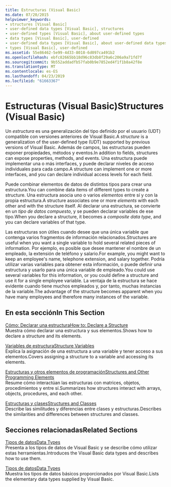 ```yaml
---
title: Estructuras (Visual Basic)
ms.date: 07/20/2015
helpviewer_keywords:
- structures [Visual Basic]
- user-defined data types [Visual Basic], structures
- user-defined types [Visual Basic], about user-defined types
- data types [Visual Basic], user-defined
- user-defined data types [Visual Basic], about user-defined data types
- types [Visual Basic], user-defined
ms.assetid: 55e86462-5e99-4d33-8018-6d097ca491b2
ms.openlocfilehash: ebfc82665bb18d96c83db8f29a6c206a9a71fd7f
ms.sourcegitcommit: 9b552addadfb57fab0b9e7852ed4f1f1b8a42f8e
ms.translationtype: MT
ms.contentlocale: es-ES
ms.lasthandoff: 04/23/2019
ms.locfileid: "61663367"
---
```

# <a name="structures-visual-basic"></a><span data-ttu-id="bae80-102">Estructuras (Visual Basic)</span><span class="sxs-lookup"><span data-stu-id="bae80-102">Structures (Visual Basic)</span></span>
<span data-ttu-id="bae80-103">Un *estructura* es una generalización del tipo definido por el usuario (UDT) compatible con versiones anteriores de Visual Basic.</span><span class="sxs-lookup"><span data-stu-id="bae80-103">A *structure* is a generalization of the user-defined type (UDT) supported by previous versions of Visual Basic.</span></span> <span data-ttu-id="bae80-104">Además de campos, las estructuras pueden exponer propiedades, métodos y eventos.</span><span class="sxs-lookup"><span data-stu-id="bae80-104">In addition to fields, structures can expose properties, methods, and events.</span></span> <span data-ttu-id="bae80-105">Una estructura puede implementar una o más interfaces, y puede declarar niveles de acceso individuales para cada campo.</span><span class="sxs-lookup"><span data-stu-id="bae80-105">A structure can implement one or more interfaces, and you can declare individual access levels for each field.</span></span>  
  
 <span data-ttu-id="bae80-106">Puede combinar elementos de datos de distintos tipos para crear una estructura.</span><span class="sxs-lookup"><span data-stu-id="bae80-106">You can combine data items of different types to create a structure.</span></span> <span data-ttu-id="bae80-107">Una estructura asocia uno o varios *elementos* entre sí y con la propia estructura.</span><span class="sxs-lookup"><span data-stu-id="bae80-107">A structure associates one or more *elements* with each other and with the structure itself.</span></span> <span data-ttu-id="bae80-108">Al declarar una estructura, se convierte en un *tipo de datos compuesto*, y se pueden declarar variables de ese tipo.</span><span class="sxs-lookup"><span data-stu-id="bae80-108">When you declare a structure, it becomes a *composite data type*, and you can declare variables of that type.</span></span>  
  
 <span data-ttu-id="bae80-109">Las estructuras son útiles cuando desee que una única variable que contenga varios fragmentos de información relacionados.</span><span class="sxs-lookup"><span data-stu-id="bae80-109">Structures are useful when you want a single variable to hold several related pieces of information.</span></span> <span data-ttu-id="bae80-110">Por ejemplo, es posible que desee mantener el nombre de un empleado, la extensión de teléfono y salario.</span><span class="sxs-lookup"><span data-stu-id="bae80-110">For example, you might want to keep an employee's name, telephone extension, and salary together.</span></span> <span data-ttu-id="bae80-111">Podría utilizar varias variables para obtener esta información, o puede definir una estructura y usarlo para una única variable de empleado.</span><span class="sxs-lookup"><span data-stu-id="bae80-111">You could use several variables for this information, or you could define a structure and use it for a single employee variable.</span></span> <span data-ttu-id="bae80-112">La ventaja de la estructura se hace evidente cuando tiene muchos empleados y, por tanto, muchas instancias de la variable.</span><span class="sxs-lookup"><span data-stu-id="bae80-112">The advantage of the structure becomes apparent when you have many employees and therefore many instances of the variable.</span></span>  
  
## <a name="in-this-section"></a><span data-ttu-id="bae80-113">En esta sección</span><span class="sxs-lookup"><span data-stu-id="bae80-113">In This Section</span></span>  
 [<span data-ttu-id="bae80-114">Cómo: Declarar una estructura</span><span class="sxs-lookup"><span data-stu-id="bae80-114">How to: Declare a Structure</span></span>](../../../../visual-basic/programming-guide/language-features/data-types/how-to-declare-a-structure.md)  
 <span data-ttu-id="bae80-115">Muestra cómo declarar una estructura y sus elementos.</span><span class="sxs-lookup"><span data-stu-id="bae80-115">Shows how to declare a structure and its elements.</span></span>  
  
 [<span data-ttu-id="bae80-116">Variables de estructura</span><span class="sxs-lookup"><span data-stu-id="bae80-116">Structure Variables</span></span>](../../../../visual-basic/programming-guide/language-features/data-types/structure-variables.md)  
 <span data-ttu-id="bae80-117">Explica la asignación de una estructura a una variable y tener acceso a sus elementos.</span><span class="sxs-lookup"><span data-stu-id="bae80-117">Covers assigning a structure to a variable and accessing its elements.</span></span>  
  
 [<span data-ttu-id="bae80-118">Estructuras y otros elementos de programación</span><span class="sxs-lookup"><span data-stu-id="bae80-118">Structures and Other Programming Elements</span></span>](../../../../visual-basic/programming-guide/language-features/data-types/structures-and-other-programming-elements.md)  
 <span data-ttu-id="bae80-119">Resume cómo interactúan las estructuras con matrices, objetos, procedimientos y entre sí.</span><span class="sxs-lookup"><span data-stu-id="bae80-119">Summarizes how structures interact with arrays, objects, procedures, and each other.</span></span>  
  
 [<span data-ttu-id="bae80-120">Estructuras y clases</span><span class="sxs-lookup"><span data-stu-id="bae80-120">Structures and Classes</span></span>](../../../../visual-basic/programming-guide/language-features/data-types/structures-and-classes.md)  
 <span data-ttu-id="bae80-121">Describe las similitudes y diferencias entre clases y estructuras.</span><span class="sxs-lookup"><span data-stu-id="bae80-121">Describes the similarities and differences between structures and classes.</span></span>  
  
## <a name="related-sections"></a><span data-ttu-id="bae80-122">Secciones relacionadas</span><span class="sxs-lookup"><span data-stu-id="bae80-122">Related Sections</span></span>  
 [<span data-ttu-id="bae80-123">Tipos de datos</span><span class="sxs-lookup"><span data-stu-id="bae80-123">Data Types</span></span>](../../../../visual-basic/programming-guide/language-features/data-types/index.md)  
 <span data-ttu-id="bae80-124">Presenta a los tipos de datos de Visual Basic y se describe cómo utilizar estas herramientas.</span><span class="sxs-lookup"><span data-stu-id="bae80-124">Introduces the Visual Basic data types and describes how to use them.</span></span>  
  
 [<span data-ttu-id="bae80-125">Tipos de datos</span><span class="sxs-lookup"><span data-stu-id="bae80-125">Data Types</span></span>](../../../../visual-basic/language-reference/data-types/index.md)  
 <span data-ttu-id="bae80-126">Muestra los tipos de datos básicos proporcionados por Visual Basic.</span><span class="sxs-lookup"><span data-stu-id="bae80-126">Lists the elementary data types supplied by Visual Basic.</span></span>
